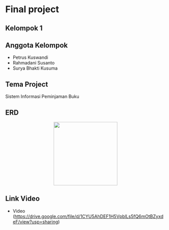 # Final project
## Kelompok 1
## Anggota Kelompok
- Petrus Kuswandi
- Rahmadani Susanto
- Surya Bhakti Kusuma
## Tema Project
Sistem Informasi Peminjaman Buku
## ERD
<div align="center">
  <img height="200" src="https://gitlab.com/petruskuswandi1/perpustakaan/-/raw/final/ERD-Diagram.jpg"  />
</div>

## Link Video
- Video (https://drive.google.com/file/d/1CYU5AhDEF1H5VpblLs5fQ6mOtBZyxdeF/view?usp=sharing)
